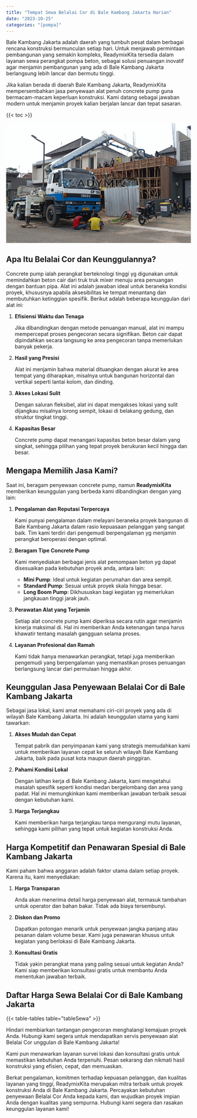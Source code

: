```yaml
---
title: "Tempat Sewa Belalai Cor di Bale Kambang Jakarta Harian"
date: "2023-10-25"
categories: "[pompa]"
---
```


Bale Kambang Jakarta adalah daerah yang tumbuh pesat dalam berbagai rencana konstruksi bermunculan setiap hari. Untuk menjawab permintaan pembangunan yang semakin kompleks, ReadymixKita tersedia dalam layanan sewa perangkat pompa beton, sebagai solusi penuangan inovatif agar menjamin pembangunan yang ada di Bale Kambang Jakarta berlangsung lebih lancar dan bermutu tinggi.

Jika kalian berada di daerah Bale Kambang Jakarta, ReadymixKita mempersembahkan jasa penyewaan alat penuh concrete pump guna bermacam-macam keperluan konstruksi. Kami datang sebagai jawaban modern untuk menjamin proyek kalian berjalan lancar dan tepat sasaran.

{{< toc >}}

![Tempat Sewa Belalai Cor di Bale Kambang Jakarta Harian](/images/pompa/sewa-pompa-02.jpg)

## Apa Itu Belalai Cor dan Keunggulannya?

Concrete pump ialah perangkat berteknologi tinggi yg digunakan untuk memindahkan beton cair dari truk truk mixer menuju area penuangan dengan bantuan pipa. Alat ini adalah jawaban ideal untuk beraneka kondisi proyek, khususnya apabila aksesibilitas ke tempat menantang dan membutuhkan ketinggian spesifik. Berikut adalah beberapa keunggulan dari alat ini:

1. **Efisiensi Waktu dan Tenaga**

   Jika dibandingkan dengan metode penuangan manual, alat ini mampu mempercepat proses pengecoran secara signifikan. Beton cair dapat dipindahkan secara langsung ke area pengecoran tanpa memerlukan banyak pekerja.

2. **Hasil yang Presisi**

   Alat ini menjamin bahwa material dituangkan dengan akurat ke area tempat yang diharapkan, misalnya untuk bangunan horizontal dan vertikal seperti lantai kolom, dan dinding.

3. **Akses Lokasi Sulit**

   Dengan saluran fleksibel, alat ini dapat mengakses lokasi yang sulit dijangkau misalnya lorong sempit, lokasi di belakang gedung, dan struktur tingkat tinggi.

4. **Kapasitas Besar**

   Concrete pump dapat menangani kapasitas beton besar dalam yang singkat, sehingga pilihan yang tepat proyek berukuran kecil hingga dan besar.

## Mengapa Memilih Jasa Kami?

Saat ini, beragam penyewaan concrete pump, namun **ReadymixKita** memberikan keunggulan yang berbeda kami dibandingkan dengan yang lain:

1. **Pengalaman dan Reputasi Terpercaya**

   Kami punyai pengalaman dalam melayani beraneka proyek bangunan di Bale Kambang Jakarta dalam rasio kepuasaan pelanggan yang sangat baik. Tim kami terdiri dari pengemudi berpengalaman yg menjamin perangkat beroperasi dengan optimal.

2. **Beragam Tipe Concrete Pump**

   Kami menyediakan berbagai jenis alat pemompaan beton yg dapat disesuaikan pada kebutuhan proyek anda, antara lain:
   - **Mini Pump**: Ideal untuk kegiatan perumahan dan area sempit.
   - **Standard Pump**: Sesuai untuk proyek skala hingga besar.
   - **Long Boom Pump**: Dikhususkan bagi kegiatan yg memerlukan jangkauan tinggi jarak jauh.

3. **Perawatan Alat yang Terjamin**

   Setiap alat concrete pump kami diperiksa secara rutin agar menjamin kinerja maksimal di. Hal ini memberikan Anda ketenangan tanpa harus khawatir tentang masalah gangguan selama proses.

4. **Layanan Profesional dan Ramah**

   Kami tidak hanya menawarkan perangkat, tetapi juga memberikan pengemudi yang berpengalaman yang memastikan proses penuangan berlangsung lancar dari permulaan hingga akhir.

## Keunggulan Jasa Penyewaan Belalai Cor di Bale Kambang Jakarta

Sebagai jasa lokal, kami amat memahami ciri-ciri proyek yang ada di wilayah Bale Kambang Jakarta. Ini adalah keunggulan utama yang kami tawarkan:

1. **Akses Mudah dan Cepat**

   Tempat pabrik dan penyimpanan kami yang strategis memudahkan kami untuk memberikan layanan cepat ke seluruh wilayah Bale Kambang Jakarta, baik pada pusat kota maupun daerah pinggiran.

2. **Pahami Kondisi Lokal**

   Dengan latihan kerja di Bale Kambang Jakarta, kami mengetahui masalah spesifik seperti kondisi medan bergelombang dan area yang padat. Hal ini memungkinkan kami memberikan jawaban terbaik sesuai dengan kebutuhan kami.

3. **Harga Terjangkau**

   Kami memberikan harga terjangkau tanpa mengurangi mutu layanan, sehingga kami pilihan yang tepat untuk kegiatan konstruksi Anda.

## Harga Kompetitif dan Penawaran Spesial di Bale Kambang Jakarta

Kami paham bahwa anggaran adalah faktor utama dalam setiap proyek. Karena itu, kami menyediakan:

1. **Harga Transparan**

   Anda akan menerima detail harga penyewaan alat, termasuk tambahan untuk operator dan bahan bakar. Tidak ada biaya tersembunyi.

2. **Diskon dan Promo**

   Dapatkan potongan menarik untuk penyewaan jangka panjang atau pesanan dalam volume besar. Kami juga penawaran khusus untuk kegiatan yang berlokasi di Bale Kambang Jakarta.

3. **Konsultasi Gratis**

   Tidak yakin perangkat mana yang paling sesuai untuk kegiatan Anda? Kami siap memberikan konsultasi gratis untuk membantu Anda menentukan jawaban terbaik.

## Daftar Harga Sewa Belalai Cor di Bale Kambang Jakarta

{{< table-tables table="tableSewa" >}}

Hindari membiarkan tantangan pengecoran menghalangi kemajuan proyek Anda. Hubungi kami segera untuk mendapatkan servis penyewaan alat Belalai Cor unggulan di Bale Kambang Jakarta!

Kami pun menawarkan layanan survei lokasi dan konsultasi gratis untuk memastikan kebutuhan Anda terpenuhi. Pesan sekarang dan nikmati hasil konstruksi yang efisien, cepat, dan memuaskan.

Berkat pengalaman, komitmen terhadap kepuasan pelanggan, dan kualitas layanan yang tinggi, ReadymixKita merupakan mitra terbaik untuk proyek konstruksi Anda di Bale Kambang Jakarta. Percayakan kebutuhan penyewaan Belalai Cor Anda kepada kami, dan wujudkan proyek impian Anda dengan kualitas yang sempurna. Hubungi kami segera dan rasakan keunggulan layanan kami!